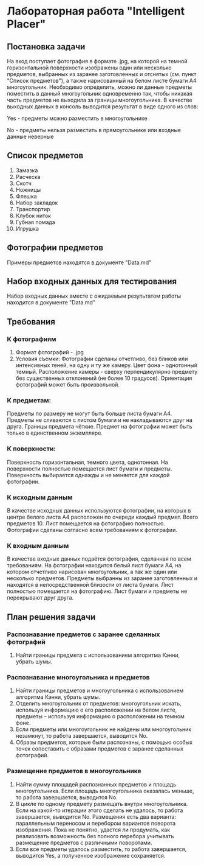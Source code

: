 # Лабораторная работа "Intelligent Placer"
## Постановка задачи
На вход поступает фотография в формате .jpg, на которой на темной горизонтальной поверхности изображены один или несколько предметов, выбранных из заранее заготовленных и отснятых (см. пункт "Список предметов"), а также нарисованный на белом листе бумаги А4 многоугольник. Необходимо определить, можно ли данные предметы поместить в данный многоугольник одновременно так, чтобы никакая часть предметов не выходила за границы многоугольника. В качестве выходных данных в консоль выводится результат в виде одного из слов:

Yes - предметы можно разместить в многоугольнике

No - предметы нельзя разместить в прямоугольнике или входные данные неверные

## Список предметов
1. Замазка
2. Расческа
3. Скотч
4. Ножницы
5. Флешка
6. Набор закладок
7. Транспортир
8. Клубок ниток
9. Губная помада
10. Игрушка

## Фотографии предметов
Примеры предметов находятся в документе "Data.md"

## Набор входных данных для тестирования
Набор входных данных вместе с ожидаемым результатом работы находится в документе "Data.md"

## Требования
### К фотографиям
1. Формат фотографий - .jpg 
2. Условия съемки: 
Фотографии сделаны отчетливо, без бликов или интенсивных теней, на одну и ту же камеру.
Цвет фона - однотонный темный.
Расположение камеры - сверху перпендикулярно предмету без существенных отклонений (не более 10 градусов).
Ориентация фотографий может быть произвольной.

### К предметам:
Предметы по размеру не могут быть больше листа бумаги А4.
Предметы не сливаются с листом бумаги и не накладываются друг на друга.
Границы предмета чёткие.
Предмет на фотографии может быть только в единственном экземпляре.

### К поверхности:
Поверхность горизонтальная, темного цвета, однотонная.
На поверхности полностью помещается лист бумаги и предметы.
Поверхность выбирается однажды и не меняется для каждой фотографии.

### К исходным данным
В качестве исходных данных используются фотографии, на которых в центре белого листа А4 расположен по очереди каждый предмет. Всего предметов 10. Лист помещается на фотографию полностью. Фотографии сделаны согласно всем требованиям к фотографии. 

### К входным данным
В качестве входных данных подаётся фотография, сделанная по всем требованиям. 
На фотографии находится белый лист бумаги А4, на котором отчетливо нарисован многоугольник, а так же один или несколько предметов.
Предметы выбранны из заранее заготовленных и находятся в непосредственной близости от листа бумаги. Лист полностью помещается на фотографию.
Лист бумаги и предметы не перекрывают друг друга.

## План решения задачи

### Распознавание предметов с заранее сделанных фотографий
1.	Найти границы предмета с использованием алгоритма Кэнни, убрать шумы.

### Распознавание многоугольника и предметов 
1.	Найти границы предметов и многоугольника с использованием алгоритма Кэнни, убрать шумы.
2.	Отделить многоугольник от предметов: многоугольник искать, используя информацию о его расположении на белом листе, предметы – используя информацию о расположении на темном фоне.
3.	Если предметы или многоугольник не найдены или многоугольник незамкнут, то работа завершается, выводится No. 
4.	Образы предметов, которые были распознаны, с помощью особых точек сопоставить с образами предметов с заранее сделанных фотографий.

### Размещение предметов в многоугольнике
1.	Найти сумму площадей распознанных предметов и площадь многоугольника. Если площадь многоугольника оказалась меньше, то работа завершается, выводится No.
2.	В цикле по одному предмету размещать внутри многоугольника. Если на какой-то итерации этого сделать не удалось, то работа завершается, выводится No. 
Размещения есть два варианта: параллельным переносом и перебором вариантов поворота изображения. Пока не понятно, удастся ли продумать, как реализовать возможность без полного перебора учитывать размещение предметов с различными поворотами.
3.	Если все предметы удалось разместить, то работа завершается, выводится Yes, а полученное изображение сохраняется.




